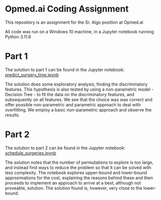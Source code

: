 # Opmed.ai Coding Assignment
This repository is an assignment for the Sr. Algo position at Opmed.ai

All code was run on a Windows 10 machine, in a Jupyter notebook running Python 3.11.6

# Part 1
The solution to part 1 can be found in the Jupyter notebook: [predict_surgery_time.ipynb](https://github.com/Zenome84/opmed_ai/blob/main/predict_surgery_time.ipynb)

The solution does some exploratory analysis, finding the discriminatory features. This hypothesis is also tested by using a non-parametric model - Decision Tree - to fit
the data on the discriminatory features, and subsequently on all features. We see that the choice was was correct and offer possible non-parametric and parametric approach
to deal with overfitting. We employ a basic non-parametric approach and observe the results.

# Part 2
The solution to part 2 can be found in the Jupyter notebook: [schedule_surgeries.ipynb](https://github.com/Zenome84/opmed_ai/blob/main/schedule_surgeries.ipynb)

The solution notes that the number of permutations to explore is too large, and instead find ways to reduce the problem so that it can be solved with less complexity.
The notebook explores upper-bound and lower-bound approximations for the cost, explaining the reasons behind these and then proceeds to implement an approach to arrive
at a best, although not proveable, solution. The solution found is, however, very close to the lower-bound.
